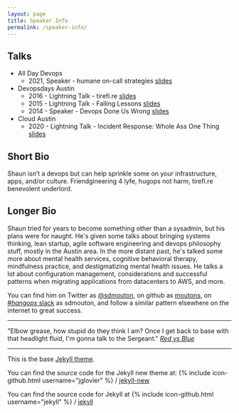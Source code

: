 ```yaml
---
layout: page
title: Speaker Info
permalink: /speaker-info/
---
```


## Talks

* All Day Devops
  * 2021, Speaker - humane on-call strategies [slides](slides/2021-ADDO-SRE-humane-on-call-strategies.pdf)
* Devopsdays Austin
  * 2016 - Lightning Talk - tirefi.re [slides](slides/2016-This-is-a-Tire-Fire.pdf)
  * 2015 - Lightning Talk - Falling Lessons [slides](slides/2015-DODATX-Falling-Lessons.pdf)
  * 2014 - Speaker - Devops Done Us Wrong [slides](slides/2014-DODATX-devops-done-us-wrong.pdf)
* Cloud Austin
  * 2020 - Lightning Talk - Incident Response: Whole Ass One Thing [slides](slides/2020-incident-response-one-thing.pdf)

## Short Bio

Shaun isn’t a devops but can help sprinkle some on your infrastructure, apps, and/or culture. Friendgineering 4 lyfe, hugops not harm, tirefi.re benevolent underlord.

## Longer Bio

Shaun tried for years to become something other than a sysadmin, but his plans were for naught. He's given some talks about bringing systems thinking, lean startup, agile software engineering and devops philosophy stuff, mostly in the Austin area. In the more distant past, he's talked some more about mental health services, cognitive behavioral therapy, mindfulness practice, and destigmatizing mental health issues. He talks a lot about configuration management, considerations and successful patterns when migrating applications from datacenters to AWS, and more.

You can find him on Twitter as [@sdmouton](https://twitter.com/sdmouton), on github as [moutons](https://github.com/moutons), on [#_hangops_ slack](http://signup.hangops.com/) as sdmouton, and follow a similar pattern elsewhere on the internet to great success.

---

"Elbow grease, how stupid do they think I am? Once I get back to base with that headlight fluid, I'm gonna talk to the Sergeant."
*[Red vs Blue](http://roostertooths.com/transcripts.php?eid=3)*

---

This is the base [Jekyll theme](http://jekyllrb.com/).

You can find the source code for the Jekyll new theme at:
{% include icon-github.html username="jglovier" %} /
[jekyll-new](https://github.com/jglovier/jekyll-new)

You can find the source code for Jekyll at
{% include icon-github.html username="jekyll" %} /
[jekyll](https://github.com/jekyll/jekyll)
